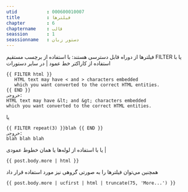 ```yaml
---
utid           : 000600010007
title          : فیلترها
chapter        : 6
chaptername    : قالب
seassion       : 1
seassionname   : دستور زبان
---
```



<p>فیلترها از دوراه قابل دسترسی هستند: با استفاده از برچسب مستقیم FILTER یا با استفاده از کاراکتر خط عمود | در سایر دستورات</p>

<pre><code>{{ FILTER html }}
   HTML text may have &lt; and &gt; characters embedded
   which you want converted to the correct HTML entities.
{{ END }}   
خروجی:
HTML text may have &amp;lt; and &amp;gt; characters embedded
which you want converted to the correct HTML entities.
</code></pre>

<p>یا</p>

<pre><code>{{ FILTER repeat(3) }}blah {{ END }}
خروجی:
blah blah blah
</code></pre>

<p>یا با استفاده از لوله‌ها یا همان خطوط عمودی |</p>

<pre><code>{{ post.body.more | html }}
</code></pre>

<p>همچنین می‌توان فیلترها را به صورتی گروهی نیز مورد استفاده قرار داد</p>

<pre><code>{{ post.body.more | ucfirst | html | truncate(75, 'More...') }}
</code></pre>


